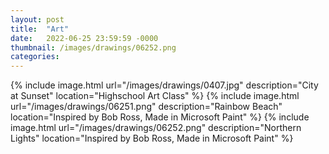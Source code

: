 ```yaml
---
layout: post
title:  "Art"
date:   2022-06-25 23:59:59 -0000
thumbnail: /images/drawings/06252.png
categories: 
---
```

{% include image.html url="/images/drawings/0407.jpg" description="City at Sunset" location="Highschool Art Class" %}
{% include image.html url="/images/drawings/06251.png" description="Rainbow Beach" location="Inspired by Bob Ross, Made in Microsoft Paint" %}
{% include image.html url="/images/drawings/06252.png" description="Northern Lights" location="Inspired by Bob Ross, Made in Microsoft Paint" %}
